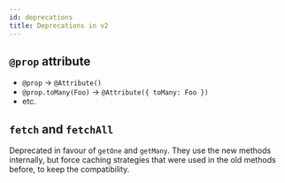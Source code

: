 ```yaml
---
id: deprecations
title: Deprecations in v2
---
```


## `@prop` attribute

- `@prop` -> `@Attribute()`
- `@prop.toMany(Foo)` -> `@Attribute({ toMany: Foo })`
- etc.

## `fetch` and `fetchAll`

Deprecated in favour of `getOne` and `getMany`. They use the new methods internally, but force caching strategies that were used in the old methods before, to keep the compatibility.
